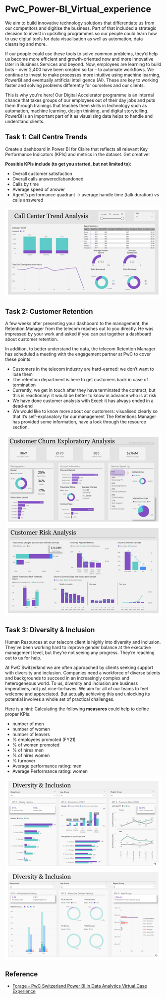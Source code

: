 # PwC_Power-BI_Virtual_experience

We aim to build innovative technology solutions that differentiate us from our competitors and digitise the business. Part of that included a strategic decision to invest in upskilling programmes so our people could learn how to use digital tools for data visualisation as well as automation, data cleansing and more.

If our people could use these tools to solve common problems, they’d help us become more efficient and growth-oriented now and more innovative later in Business Services and beyond. Now, employees are learning to build bots – over 2,400 have been created so far – to automate workflows. We continue to invest to make processes more intuitive using machine learning, PowerBI and eventually artificial intelligence (AI). These are key to working faster and solving problems differently for ourselves and our clients.

This is why you're here! Our Digital Accelerator programme is an internal chance that takes groups of our employees out of their day jobs and puts them through  trainings that teaches them skills in technology such as automation, machine learning, design thinking, and digital storytelling. PowerBI is an important part of it as visualising data helps to handle and understand clients.

## Task 1: Call Centre Trends
Create a dashboard in Power BI for Claire that reflects all relevant Key Performance Indicators (KPIs) and metrics in the dataset. Get creative! 

**Possible KPIs include (to get you started, but not limited to):**
- Overall customer satisfaction
- Overall calls answered/abandoned
- Calls by time
- Average speed of answer
- Agent’s performance quadrant -> average handle time (talk duration) vs calls answered

![Call Centre Trends](Task%201%20-%20Call%20Centre%20Trends/Call%20Centre%20Trends.jpg)

## Task 2: Customer Retention
A few weeks after presenting your dashboard to the management, the Retention Manager from the telecom reaches out to you directly. He was impressed by your work and asked if you can put together a dashboard about customer retention.

In addition, to better understand the data, the telecom Retention Manager has scheduled a meeting with the engagement partner at PwC to cover these points:
- Customers in the telecom industry are hard-earned: we don’t want to lose them
- The retention department is here to get customers back in case of termination 
- Currently, we get in touch after they have terminated the contract, but this is reactionary: it would be better to know in advance who is at risk 
- We have done customer analysis with Excel: it has always ended in a dead-end
- We would like to know more about our customers: visualised clearly so that it’s self-explanatory for our management
The Retentions Manager has provided some information, have a look through the resource section.

![Customer Retention](Task%202%20-%20Customer%20Retention/Customer%20Churn%20and%20Risk%20Analysis-pages-1.jpg)
![Customer Retention](Task%202%20-%20Customer%20Retention/Customer%20Churn%20and%20Risk%20Analysis-pages-2.jpg)

## Task 3: Diversity & Inclusion
Human Resources at our telecom client is highly into diversity and inclusion. They’ve been working hard to improve gender balance at the executive management level, but they’re not seeing any progress. They’re reaching out to us for help.

At PwC Switzerland we are often approached by clients seeking support with diversity and inclusion. Companies need a workforce of diverse talents and backgrounds to succeed in an increasingly complex and heterogeneous world. To us, diversity and inclusion are business imperatives, not just nice-to-haves. We aim for all of our teams to feel welcome and appreciated. But actually achieving this and unlocking its potential involves a whole set of practical challenges.

Here is a hint: Calculating the following **measures** could help to define proper KPIs:
- number of men
- number of women
- number of leavers
- % employees promoted (FY21)
- % of women promoted
- % of hires men
- % of hires women
- % turnover 
- Average performance rating: men
- Average Performance rating: women

![Diversity & Inclusion](Task%203%20-%20Diversity%20&%20Inclusion/Diversity%20&%20Inclusion-pages-1.jpg)
![Diversity & Inclusion](Task%203%20-%20Diversity%20&%20Inclusion/Diversity%20&%20Inclusion-pages-2.jpg)

## Reference
 - [Forage - PwC Switzerland Power BI in Data Analytics Virtual Case Experience](https://www.theforage.com/virtual-internships/prototype/a87GpgE6tiku7q3gu/Power%20BI%20in%20Data%20Analytics?ref=zYi2CnpbWjhcS7sAk)
